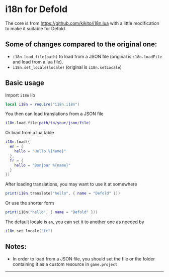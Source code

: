 # i18n for Defold

The core is from https://github.com/kikito/i18n.lua with a little modification to make it suitable for Defold.

## Some of changes compared to the original one:
- `i18n.load_file(path)` to load from a JSON file (original is `i18n.loadFile` and load from a lua file).
- `i18n.set_locale(locale)` (original is `i18n.setLocale`)

## Basic usage
Import `i18n` lib
```lua
local i18n = require("i18n.i18n")
```

You then can load translations from a JSON file
```lua
i18n.load_file(path/to/your/json/file)
```

Or load from a lua table
```lua
i18n.load({
  en = {
    hello = "Hello %{name}"
  },
  fr = {
    hello = "Bonjour %{name}"
  }
})
```

After loading translations, you may want to use it at somewhere
```lua
print(i18n.translate("hello", { name = "Defold" }))
```
Or use the shorter form
```lua
print(i18n("hello", { name = "Defold" }))
```

The default locale is `en`, you can set it to another one as needed by
```lua
i18n.set_locale("fr")
```

## Notes:
- In order to load from a JSON file, you should set the file or the folder containing it as a custom resource in `game.project`

---
